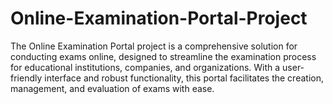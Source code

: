 # Online-Examination-Portal-Project
The Online Examination Portal project is a comprehensive solution for conducting exams online, designed to streamline the examination process for educational institutions, companies, and organizations. With a user-friendly interface and robust functionality, this portal facilitates the creation, management, and evaluation of exams with ease.
